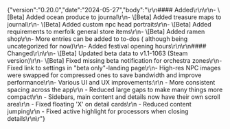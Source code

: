 {"version":"0.20.0","date":"2024-05-27","body":"\r\n#### Added\r\n\r\n- \\[Beta] Added ocean produce to
journal\r\n- \\[Beta] Added treasure maps to journal\r\n- \\[Beta] Added custom npc head portraits\r\n- \\[Beta] Added
requirements to merfolk general store items\r\n- \\[Beta] Added ramen shop\r\n- More entries can be added to to-dos (
although being uncategorized for now)\r\n- Added festival opening hours\r\n\r\n#### Changed\r\n\r\n- \\[Beta] Updated
beta data to v1.1-1063 (Steam version)\r\n- \\[Beta] Fixed missing beta notification for orchestra zones\r\n- Fixed link
to settings in \"beta only\"-landing page\r\n- High-res NPC images were swapped for compressed ones to save bandwidth
and improve performance\r\n- Various UI and UX improvements:\r\n - More consistent spacing across the app\r\n - Reduced
large gaps to make many things more compact\r\n - Sidebars, main content and details now have their own scroll
area\r\n - Fixed floating 'X' on detail cards\r\n - Reduced content jumping\r\n - Fixed active highlight for processors
when closing details\r\n\r"}
